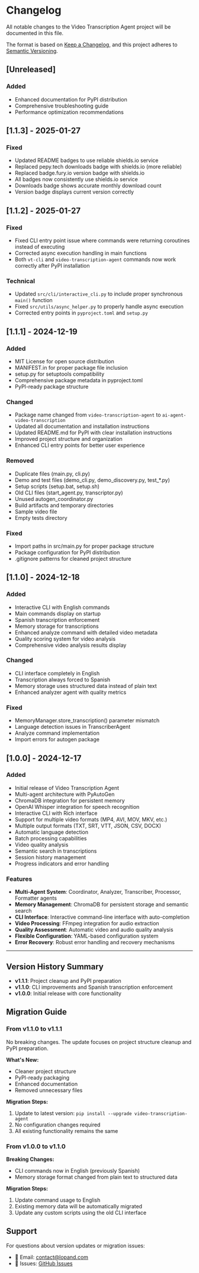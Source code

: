 # Changelog

All notable changes to the Video Transcription Agent project will be documented in this file.

The format is based on [Keep a Changelog](https://keepachangelog.com/en/1.0.0/),
and this project adheres to [Semantic Versioning](https://semver.org/spec/v2.0.0.html).

## [Unreleased]

### Added
- Enhanced documentation for PyPI distribution
- Comprehensive troubleshooting guide
- Performance optimization recommendations

## [1.1.3] - 2025-01-27

### Fixed
- Updated README badges to use reliable shields.io service
- Replaced pepy.tech downloads badge with shields.io (more reliable)
- Replaced badge.fury.io version badge with shields.io
- All badges now consistently use shields.io service
- Downloads badge shows accurate monthly download count
- Version badge displays current version correctly

## [1.1.2] - 2025-01-27

### Fixed
- Fixed CLI entry point issue where commands were returning coroutines instead of executing
- Corrected async execution handling in main functions
- Both `vt-cli` and `video-transcription-agent` commands now work correctly after PyPI installation

### Technical
- Updated `src/cli/interactive_cli.py` to include proper synchronous `main()` function
- Fixed `src/utils/async_helper.py` to properly handle async execution
- Corrected entry points in `pyproject.toml` and `setup.py`

## [1.1.1] - 2024-12-19

### Added
- MIT License for open source distribution
- MANIFEST.in for proper package file inclusion
- setup.py for setuptools compatibility
- Comprehensive package metadata in pyproject.toml
- PyPI-ready package structure

### Changed
- Package name changed from `video-transcription-agent` to `ai-agent-video-transcription`
- Updated all documentation and installation instructions
- Updated README.md for PyPI with clear installation instructions
- Improved project structure and organization
- Enhanced CLI entry points for better user experience

### Removed
- Duplicate files (main.py, cli.py)
- Demo and test files (demo_cli.py, demo_discovery.py, test_*.py)
- Setup scripts (setup.bat, setup.sh)
- Old CLI files (start_agent.py, transcriptor.py)
- Unused autogen_coordinator.py
- Build artifacts and temporary directories
- Sample video file
- Empty tests directory

### Fixed
- Import paths in src/main.py for proper package structure
- Package configuration for PyPI distribution
- .gitignore patterns for cleaned project structure

## [1.1.0] - 2024-12-18

### Added
- Interactive CLI with English commands
- Main commands display on startup
- Spanish transcription enforcement
- Memory storage for transcriptions
- Enhanced analyze command with detailed video metadata
- Quality scoring system for video analysis
- Comprehensive video analysis results display

### Changed
- CLI interface completely in English
- Transcription always forced to Spanish
- Memory storage uses structured data instead of plain text
- Enhanced analyzer agent with quality metrics

### Fixed
- MemoryManager.store_transcription() parameter mismatch
- Language detection issues in TranscriberAgent
- Analyze command implementation
- Import errors for autogen package

## [1.0.0] - 2024-12-17

### Added
- Initial release of Video Transcription Agent
- Multi-agent architecture with PyAutoGen
- ChromaDB integration for persistent memory
- OpenAI Whisper integration for speech recognition
- Interactive CLI with Rich interface
- Support for multiple video formats (MP4, AVI, MOV, MKV, etc.)
- Multiple output formats (TXT, SRT, VTT, JSON, CSV, DOCX)
- Automatic language detection
- Batch processing capabilities
- Video quality analysis
- Semantic search in transcriptions
- Session history management
- Progress indicators and error handling

### Features
- **Multi-Agent System**: Coordinator, Analyzer, Transcriber, Processor, Formatter agents
- **Memory Management**: ChromaDB for persistent storage and semantic search
- **CLI Interface**: Interactive command-line interface with auto-completion
- **Video Processing**: FFmpeg integration for audio extraction
- **Quality Assessment**: Automatic video and audio quality analysis
- **Flexible Configuration**: YAML-based configuration system
- **Error Recovery**: Robust error handling and recovery mechanisms

---

## Version History Summary

- **v1.1.1**: Project cleanup and PyPI preparation
- **v1.1.0**: CLI improvements and Spanish transcription enforcement
- **v1.0.0**: Initial release with core functionality

## Migration Guide

### From v1.1.0 to v1.1.1

No breaking changes. The update focuses on project structure cleanup and PyPI preparation.

**What's New:**
- Cleaner project structure
- PyPI-ready packaging
- Enhanced documentation
- Removed unnecessary files

**Migration Steps:**
1. Update to latest version: `pip install --upgrade video-transcription-agent`
2. No configuration changes required
3. All existing functionality remains the same

### From v1.0.0 to v1.1.0

**Breaking Changes:**
- CLI commands now in English (previously Spanish)
- Memory storage format changed from plain text to structured data

**Migration Steps:**
1. Update command usage to English
2. Existing memory data will be automatically migrated
3. Update any custom scripts using the old CLI interface

## Support

For questions about version updates or migration issues:
- 📧 Email: contact@lopand.com
- 🐛 Issues: [GitHub Issues](https://github.com/lopand-solutions/video-transcription-agent/issues)
